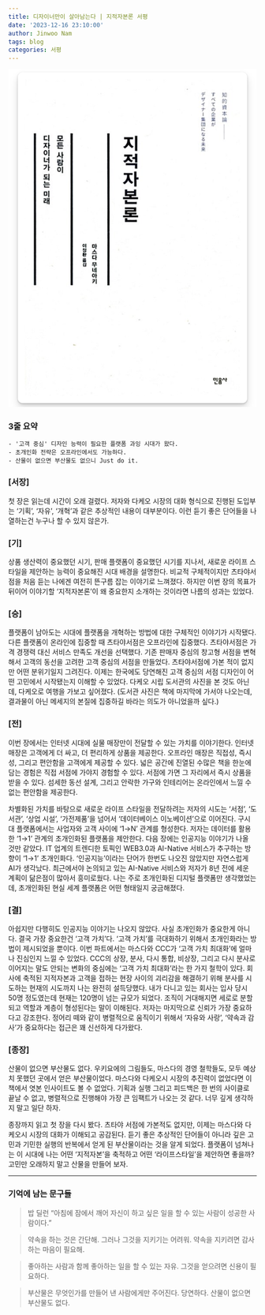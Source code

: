 ```yaml
---
title: 디자이너만이 살아남는다 | 지적자본론 서평
date: '2023-12-16 23:10:00'
author: Jinwoo Nam
tags: blog
categories: 서평
---
```


![book_post.png](book_post.png)

### 3줄 요약
```txt
- '고객 중심' 디자인 능력이 필요한 플랫폼 과잉 시대가 왔다.
- 초개인화 전략은 오프라인에서도 가능하다.
- 산물이 없으면 부산물도 없으니 Just do it.
```

### [서장]
첫 장은 읽는데 시간이 오래 걸렸다. 저자와 다케오 시장의 대화 형식으로 진행된 도입부는 ‘기획’, ‘자유’, ‘개혁’과 같은 추상적인 내용이 대부분이다. 이런 듣기 좋은 단어들을 나열하는건 누구나 할 수 있지 않은가.

### [기]
상품 생산력이 중요했던 시기, 판매 플랫폼이 중요했던 시기를 지나서, 새로운 라이프 스타일을 제안하는 능력이 중요해진 시대 배경을 설명한다. 비교적 구체적이지만 츠타야서점을 처음 듣는 나에겐 여전히 뜬구름 잡는 이야기로 느껴졌다. 하지만 이번 장의 목표가 뒤이어 이야기할 ‘지적자본론’이 왜 중요한지 소개하는 것이라면 나름의 성과는 있었다.

### [승]
플랫폼이 남아도는 시대에 플랫폼을 개혁하는 방법에 대한 구체적인 이야기가 시작됐다. 다른 플랫폼이 온라인에 집중할 때 츠타야서점은 오프라인에 집중했다. 츠타야서점은 가격 경쟁력 대신 서비스 만족도 개선을 선택했다. 기존 판매자 중심의 창고형 서점을 변혁해서 고객의 동선을 고려한 고객 중심의 서점을 만들었다. 츠타야서점에 가본 적이 없지만 어떤 분위기일지 그려진다. 이제는 한국에도 당연해진 고객 중심의 서점 디자인이 어떤 고민에서 시작됐는지 이해할 수 있었다. 다케오 시립 도서관의 사진을 본 것도 아닌데, 다케오로 여행을 가보고 싶어졌다.
(도서관 사진은 책에 마지막에 가서야 나오는데, 결과물이 아닌 메세지의 본질에 집중하길 바라는 의도가 아니었을까 싶다.)

### [전]
이번 장에서는 인터넷 시대에 실물 매장만이 전달할 수 있는 가치를 이야기한다. 인터넷 매장은 고객에게 더 싸고, 더 편리하게 상품을 제공한다. 오프라인 매장은 직접성, 즉시성, 그리고 편안함을 고객에게 제공할 수 있다. 넓은 공간에 진열된 수많은 책을 한눈에 담는 경험은 직접 서점에 가야지 경험할 수 있다. 서점에 가면 그 자리에서 즉시 상품을 받을 수 있다. 섬세한 동선 설계, 그리고 안락한 가구와 인테리어는 온라인에서 느낄 수 없는 편안함을 제공한다.

차별화된 가치를 바탕으로 새로운 라이프 스타일을 전달하려는 저자의 시도는 ‘서점’, ‘도서관’, ‘상업 시설’, ‘가전제품’을 넘어서 ‘데이터베이스 이노베이션’으로 이어진다. 구시대 플랫폼에서는 사업자와 고객 사이에 ‘1→N’ 관계를 형성한다. 저자는 데이터를 활용한 ‘1→1’ 관계의 초개인화된 플랫폼을 제안한다. 다음 장에는 인공지능 이야기가 나올 것만 같았다. IT 업계의 트렌디한 토픽인 WEB3.0과 AI-Native 서비스가 추구하는 방향이 ‘1→1’ 초개인화다. ‘인공지능’이라는 단어가 한번도 나오진 않았지만 자연스럽게 AI가 생각났다. 최근에서야 논의되고 있는 AI-Native 서비스와 저자가 8년 전에 세운 계획이 닮은점이 많아서 흥미로웠다. 나는 주로 초개인화된 디지털 플랫폼만 생각했었는데, 초개인화된 현실 세계 플랫폼은 어떤 형태일지 궁금해졌다.

### [결]
아쉽지만 다행히도 인공지능 이야기는 나오지 않았다. 사실 초개인화가 중요한게 아니다. 결국 가장 중요한건 ‘고객 가치’다. ‘고객 가치’를 극대화하기 위해서 초개인화라는 방법이 제시되었을 뿐이다. 이번 파트에서는 마스다와 CCC가 ‘고객 가치 최대화’에 얼마나 진심인지 느낄 수 있었다. CCC의 상장, 분사, 다시 통합, 비상장, 그리고 다시 분사로 이어지는 말도 안되는 변화의 중심에는 ‘고객 가치 최대화’라는 한 가지 철학이 있다. 회사에 축적된 지적자본과 고객을 접하는 현장 사이의 괴리감을 해결하기 위해 분사를 시도하는 현재의 시도까지 나는 완전히 설득당했다. 내가 다니고 있는 회사는 입사 당시 50명 정도였는데 현재는 120명이 넘는 규모가 되었다. 조직이 거대해지면 세로로 분할되고 역할과 계층이 형성된다는 말이 이해된다. 저자는 마지막으로 신뢰가 가장 중요하다고 강조한다. 정어리 떼와 같이 병렬적으로 움직이기 위해서 ‘자유와 사랑’, ‘약속과 감사’가 중요하다는 접근은 꽤 신선하게 다가왔다.

### [종장]
산물이 없으면 부산물도 없다. 우키요에의 그림들도, 마스다의 경영 철학들도, 모두 예상치 못했던 곳에서 얻은 부산물이었다. 마스다와 다케오시 시장의 추진력이 없었다면 이 책에서 엿본 인사이트도 볼 수 없었다. 기획과 실행 그리고 피드백은 한 번의 사이클로 끝날 수 없고, 병렬적으로 진행해야 가장 큰 임팩트가 나오는 것 같다. 너무 깊게 생각하지 말고 일단 하자.

종장까지 읽고 첫 장을 다시 봤다. 츠타야 서점에 가본적도 없지만, 이제는 마스다와 다케오시 시장의 대화가 이해되고 공감된다. 듣기 좋은 추상적인 단어들이 아니라 깊은 고민과 기민한 실행의 반복에서 얻게 된 부산물이라는 것을 알게 되었다. 플랫폼이 넘쳐나는 이 시대에 나는 어떤 ‘지적자본’을 축적하고 어떤 ‘라이프스타일’을 제안하면 좋을까? 고민만 오래하지 말고 산물을 만들어 보자.

---

### 기억에 남는 문구들

> 밥 딜런 “아침에 잠에서 깨어 자신이 하고 싶은 일을 할 수 있는 사람이 성공한 사람이다.”

> 약속을 하는 것은 간단해. 그러나 그것을 지키기는 어려워. 약속을 지키려면 감사하는 마음이 필요해.

> 좋아하는 사람과 함께 좋아하는 일을 할 수 있는 자유. 그것을 얻으려면 신용이 필요하다.

> 부산물은 무엇인가를 만들어 낸 사람에게만 주어진다. 당연하다. 산물이 없으면 부산물도 없다.

```toc
```
